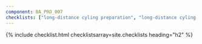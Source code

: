 ```yaml
---
component: BA_PRO_007
checklists: ["long-distance cyling preparation", "long-distance cyling packlist", "long-distance cyling on-the-road"]
---
```


{% include checklist.html checklistsarray=site.checklists heading="h2" %}